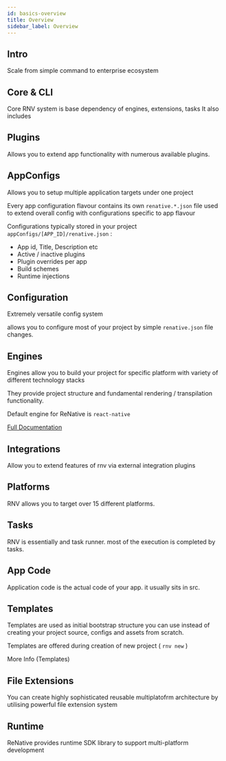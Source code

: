 ```yaml
---
id: basics-overview
title: Overview
sidebar_label: Overview
---
```


## Intro



Scale from simple command to enterprise ecosystem


## Core & CLI

Core RNV system is base dependency of engines, extensions, tasks
It also includes

## Plugins

Allows you to extend app functionality with numerous available plugins.

## AppConfigs

Allows you to setup multiple application targets under one project

Every app configuration flavour contains its own `renative.*.json` file used to extend overall config with configurations specific to app flavour


Configurations typically stored in your project `appConfigs/[APP_ID]/renative.json` :

- App id, Title, Description etc
- Active / inactive plugins
- Plugin overrides per app
- Build schemes
- Runtime injections

## Configuration

Extremely versatile config system

allows you to configure most of your project by simple `renative.json` file changes.



## Engines

Engines allow you to build your project for specific platform with variety of different technology stacks


They provide project structure and fundamental rendering / transpilation functionality.

Default engine for ReNative is `react-native`

[Full Documentation](engine-rn.md)


## Integrations

Allow you to extend features of rnv via external integration plugins

## Platforms

RNV allows you to target over 15 different platforms.


## Tasks

RNV is essentially and task runner. most of the execution is completed by tasks.

## App Code

Application code is the actual code of your app. it usually sits in src.

## Templates

Templates are used as initial bootstrap structure you can use instead of creating your project source, configs and assets from scratch.

Templates are offered during creation of new project ( `rnv new` )

More Info (Templates)

## File Extensions

You can create highly sophisticated reusable multiplatofrm architecture by utilising powerful file extension system

## Runtime

ReNative provides runtime SDK library to support multi-platform development
